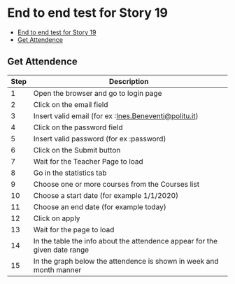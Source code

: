 # End to end test for Story 19

- [End to end test for Story 19](#end-to-end-test-for-story-19)
- [Get Attendence](#get-attendence)

## Get Attendence

| Step | Description                                                                        |
| ---- | ---------------------------------------------------------------------------------- |
| 1    | Open the browser and go to login page                                              |
| 2    | Click on the email field                                                           |
| 3    | Insert valid email (for ex :Ines.Beneventi@politu.it)                              |
| 4    | Click on the password field                                                        |
| 5    | Insert valid password (for ex :password)                                           |
| 6    | Click on the Submit button                                                         |
| 7    | Wait for the Teacher Page to load                                                  |
| 8    | Go in the statistics tab                                                           |
| 9    | Choose one or more courses from the Courses list                                   |
| 10   | Choose a start date (for example 1/1/2020)                                         |
| 11   | Choose an end date (for example today)                                             |
| 12   | Click on apply                                                                     |
| 13   | Wait for the page to load                                                          |
| 14   | In the table the info about the attendence appear for the given date range         |
| 15   | In the graph below the attendence is shown in week and month manner                |
